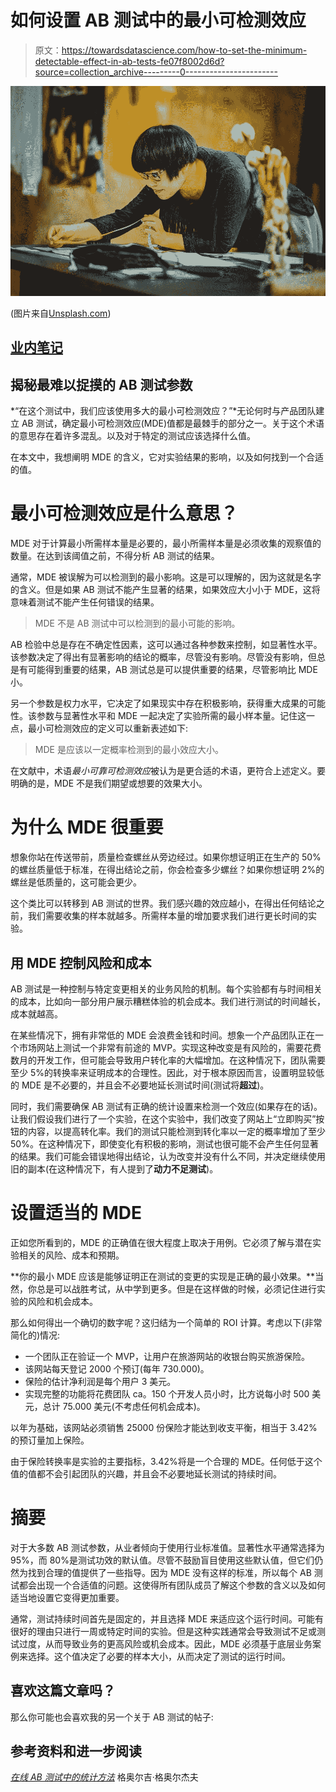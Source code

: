 # 如何设置 AB 测试中的最小可检测效应

> 原文：<https://towardsdatascience.com/how-to-set-the-minimum-detectable-effect-in-ab-tests-fe07f8002d6d?source=collection_archive---------0----------------------->

![](img/4382cf16ed1f0b7b180943031c69603a.png)

(图片来自[Unsplash.com](https://unsplash.com/photos/bw5wDNLr_AE))

## [业内笔记](https://towardsdatascience.com/tagged/notes-from-industry)

## 揭秘最难以捉摸的 AB 测试参数

*“在这个测试中，我们应该使用多大的最小可检测效应？”*无论何时与产品团队建立 AB 测试，确定最小可检测效应(MDE)值都是最棘手的部分之一。关于这个术语的意思存在着许多混乱。以及对于特定的测试应该选择什么值。

在本文中，我想阐明 MDE 的含义，它对实验结果的影响，以及如何找到一个合适的值。

# 最小可检测效应是什么意思？

MDE 对于计算最小所需样本量是必要的，最小所需样本量是必须收集的观察值的数量。在达到该阈值之前，不得分析 AB 测试的结果。

通常，MDE 被误解为可以检测到的最小影响。这是可以理解的，因为这就是名字的含义。但是如果 AB 测试不能产生显著的结果，如果效应大小小于 MDE，这将意味着测试不能产生任何错误的结果。

> MDE 不是 AB 测试中可以检测到的最小可能的影响。

AB 检验中总是存在不确定性因素，这可以通过各种参数来控制，如显著性水平。该参数决定了得出有显著影响的结论的概率，尽管没有影响。尽管没有影响，但总是有可能得到重要的结果，AB 测试总是可以提供重要的结果，尽管影响比 MDE 小。

另一个参数是权力水平，它决定了如果现实中存在积极影响，获得重大成果的可能性。该参数与显著性水平和 MDE 一起决定了实验所需的最小样本量。记住这一点，最小可检测效应的定义可以重新表述如下:

> MDE 是应该以一定概率检测到的最小效应大小。

在文献中，术语*最小可靠可检测效应*被认为是更合适的术语，更符合上述定义。要明确的是，MDE 不是我们期望或想要的效果大小。

# 为什么 MDE 很重要

想象你站在传送带前，质量检查螺丝从旁边经过。如果你想证明正在生产的 50%的螺丝质量低于标准，在得出结论之前，你会检查多少螺丝？如果你想证明 2%的螺丝是低质量的，这可能会更少。

这个类比可以转移到 AB 测试的世界。我们感兴趣的效应越小，在得出任何结论之前，我们需要收集的样本就越多。所需样本量的增加要求我们进行更长时间的实验。

## 用 MDE 控制风险和成本

AB 测试是一种控制与特定变更相关的业务风险的机制。每个实验都有与时间相关的成本，比如向一部分用户展示糟糕体验的机会成本。我们进行测试的时间越长，成本就越高。

在某些情况下，拥有非常低的 MDE 会浪费金钱和时间。想象一个产品团队正在一个市场网站上测试一个非常有前途的 MVP。实现这种改变是有风险的，需要花费数月的开发工作，但可能会导致用户转化率的大幅增加。在这种情况下，团队需要至少 5%的转换率来证明成本的合理性。因此，对于根本原因而言，设置明显较低的 MDE 是不必要的，并且会不必要地延长测试时间(测试将**超过**)。

同时，我们需要确保 AB 测试有正确的统计设置来检测一个效应(如果存在的话)。让我们假设我们进行了一个实验，在这个实验中，我们改变了网站上“立即购买”按钮的内容，以提高转化率。我们的测试只能检测到转化率以一定的概率增加了至少 50%。在这种情况下，即使变化有积极的影响，测试也很可能不会产生任何显著的结果。我们可能会错误地得出结论，认为改变并没有什么不同，并决定继续使用旧的副本(在这种情况下，有人提到了**动力不足测试**)。

# 设置适当的 MDE

正如您所看到的，MDE 的正确值在很大程度上取决于用例。它必须了解与潜在实验相关的风险、成本和预期。

**你的最小 MDE 应该是能够证明正在测试的变更的实现是正确的最小效果。**当然，你总是可以战胜考试，从中学到更多。但是在这样做的时候，必须记住进行实验的风险和机会成本。

那么如何得出一个确切的数字呢？这归结为一个简单的 ROI 计算。考虑以下(非常简化的)情况:

*   一个团队正在验证一个 MVP，让用户在旅游网站的收银台购买旅游保险。
*   该网站每天登记 2000 个预订(每年 730.000)。
*   保险的估计净利润是每个用户 3 美元。
*   实现完整的功能将花费团队 ca。150 个开发人员小时，比方说每小时 500 美元，总计 75.000 美元(不考虑任何机会成本)。

以年为基础，该网站必须销售 25000 份保险才能达到收支平衡，相当于 3.42%的预订量加上保险。

由于保险转换率是实验的主要指标，3.42%将是一个合理的 MDE。任何低于这个值的值都不会引起团队的兴趣，并且会不必要地延长测试的持续时间。

# 摘要

对于大多数 AB 测试参数，从业者倾向于使用行业标准值。显著性水平通常选择为 95%，而 80%是测试功效的默认值。尽管不鼓励盲目使用这些默认值，但它们仍然为找到合理的值提供了一些指导。因为 MDE 没有这样的标准，所以每个 AB 测试都会出现一个合适值的问题。这使得所有团队成员了解这个参数的含义以及如何适当地设置它变得更加重要。

通常，测试持续时间首先是固定的，并且选择 MDE 来适应这个运行时间。可能有很好的理由只进行一周或特定时间的实验。但是这种实践通常会导致测试不足或测试过度，从而导致业务的更高风险或机会成本。因此，MDE 必须基于底层业务案例来选择。这个值决定了必要的样本大小，从而决定了测试的运行时间。

## 喜欢这篇文章吗？

那么你可能也会喜欢我的另一个关于 AB 测试的帖子:

</finding-the-right-significance-level-for-an-ab-test-26d907ca91c9>  </ab-testing-challenges-in-social-networks-e67611c92916>  

## 参考资料和进一步阅读

[*在线 AB 测试中的统计方法*](https://www.abtestingstats.com/) 格奥尔吉·格奥尔杰夫